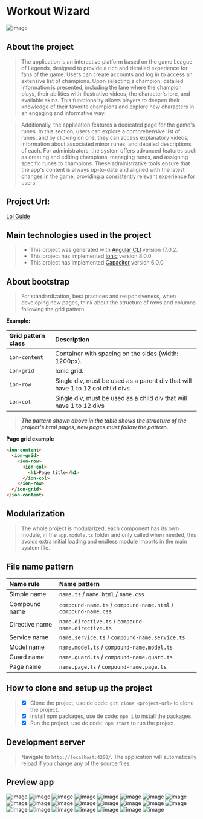 # Workout Wizard
![image](https://github.com/Jhoncosta08/workout-wizard/blob/master/src/assets/previews/logo.png)

## About the project
>The application is an interactive platform based on the game League of Legends, designed to provide a rich and detailed experience for fans of the game. Users can create accounts and log in to access an extensive list of champions. Upon selecting a champion, detailed information is presented, including the lane where the champion plays, their abilities with illustrative videos, the character's lore, and available skins. This functionality allows players to deepen their knowledge of their favorite champions and explore new characters in an engaging and informative way.

>Additionally, the application features a dedicated page for the game's runes. In this section, users can explore a comprehensive list of runes, and by clicking on one, they can access explanatory videos, information about associated minor runes, and detailed descriptions of each. For administrators, the system offers advanced features such as creating and editing champions, managing runes, and assigning specific runes to champions. These administrative tools ensure that the app's content is always up-to-date and aligned with the latest changes in the game, providing a consistently relevant experience for users.

## Project Url:
[Lol Guide](https://lol-guide-web.web.app)

## Main technologies used in the project
>* This project was generated with [Angular CLI](https://github.com/angular/angular-cli) version 17.0.2.
>* This project has implemented [Ionic](https://ionicframework.com/docs) version 8.0.0
>* This project has implemented [Capacitor](https://capacitorjs.com/) version 6.0.0

## About bootstrap
>For standardization, best practices and responsiveness, when developing new pages, think about the structure of rows and columns following the grid pattern.

**Example:**

| Grid pattern class | Description                                                                       |
|:-------------------|:----------------------------------------------------------------------------------|
| `ion-content`         | Container with spacing on the sides (width: 1200px).                           |
| `ion-grid`            | Ionic grid.                                                                    |
| `ion-row`             | Single div, must be used as a parent div that will have 1 to 12 col child divs |
| `ion-col`             | Single div, must be used as a child div that will have 1 to 12 divs            | 

>***The pattern shown above in the table shows the structure of the project's html pages, new pages must follow the pattern.***

**Page grid example**

~~~html
<ion-content>
  <ion-grid>
    <ion-row>
      <ion-col>
        <h1>Page title</h1>
      </ion-col>
    </ion-row>
  </ion-grid>
</ion-content>
~~~

## Modularization
>The whole project is modularized, each component has its own module, in the `app.module.ts`
> folder and only called when needed, this avoids extra initial loading and endless module imports in the main system file.

## File name pattern
| Name rule      | Name pattern                                                    |
|:---------------|:----------------------------------------------------------------|
| Simple name    | `name.ts` / `name.html` / `name.css`                            |
| Compound name  | `compound-name.ts` / `compound-name.html` / `compound-name.css` |
| Directive name | `name.directive.ts` / `compound-name.directive.ts`              |
| Service name   | `name.service.ts` / `compound-name.service.ts`                  | 
| Model name     | `name.model.ts` / `compound-name.model.ts`                      | 
| Guard name     | `name.guard.ts` / `compound-name.guard.ts`                      | 
| Page name      | `name.page.ts` / `compound-name.page.ts`                        | 

## How to clone and setup up the project
> - [x] Clone the project, use de code: `git clone <project-url>` to clone the project.
> - [x] Install npm packages, use de code: `npm i` to install the packages.
> - [x] Run the project, use de code: `npm start` to run the project.

## Development server
> Navigate to `http://localhost:4200/`. The application will automatically reload if you change any of the source files.

## Preview app
![image](https://github.com/Jhoncosta08/workout-wizard/blob/master/src/assets/previews/preview-1.png)
![image](https://github.com/Jhoncosta08/workout-wizard/blob/master/src/assets/previews/preview-2.png)
![image](https://github.com/Jhoncosta08/workout-wizard/blob/master/src/assets/previews/preview-3.png)
![image](https://github.com/Jhoncosta08/workout-wizard/blob/master/src/assets/previews/preview-4.png)
![image](https://github.com/Jhoncosta08/workout-wizard/blob/master/src/assets/previews/preview-5.png)
![image](https://github.com/Jhoncosta08/workout-wizard/blob/master/src/assets/previews/preview-6.png)
![image](https://github.com/Jhoncosta08/workout-wizard/blob/master/src/assets/previews/preview-7.png)
![image](https://github.com/Jhoncosta08/workout-wizard/blob/master/src/assets/previews/preview-8.png)
![image](https://github.com/Jhoncosta08/workout-wizard/blob/master/src/assets/previews/preview-9.png)
![image](https://github.com/Jhoncosta08/workout-wizard/blob/master/src/assets/previews/preview-10.png)
![image](https://github.com/Jhoncosta08/workout-wizard/blob/master/src/assets/previews/preview-11.png)
![image](https://github.com/Jhoncosta08/workout-wizard/blob/master/src/assets/previews/preview-12.png)
![image](https://github.com/Jhoncosta08/workout-wizard/blob/master/src/assets/previews/preview-13.png)
![image](https://github.com/Jhoncosta08/workout-wizard/blob/master/src/assets/previews/preview-14.png)
![image](https://github.com/Jhoncosta08/workout-wizard/blob/master/src/assets/previews/preview-15.png)
![image](https://github.com/Jhoncosta08/workout-wizard/blob/master/src/assets/previews/preview-16.png)
![image](https://github.com/Jhoncosta08/workout-wizard/blob/master/src/assets/previews/preview-17.png)
![image](https://github.com/Jhoncosta08/workout-wizard/blob/master/src/assets/previews/preview-18.png)
![image](https://github.com/Jhoncosta08/workout-wizard/blob/master/src/assets/previews/preview-19.png)
![image](https://github.com/Jhoncosta08/workout-wizard/blob/master/src/assets/previews/preview-20.png)
![image](https://github.com/Jhoncosta08/workout-wizard/blob/master/src/assets/previews/preview-21.png)
![image](https://github.com/Jhoncosta08/workout-wizard/blob/master/src/assets/previews/preview-22.png)
![image](https://github.com/Jhoncosta08/workout-wizard/blob/master/src/assets/previews/preview-23.png)
